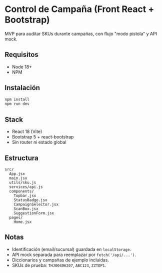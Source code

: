# Control de Campaña (Front React + Bootstrap)

MVP para auditar SKUs durante campañas, con flujo "modo pistola" y API mock.

## Requisitos
- Node 18+
- NPM

## Instalación
```bash
npm install
npm run dev
```

## Stack
- React 18 (Vite)
- Bootstrap 5 + react-bootstrap
- Sin router ni estado global

## Estructura
```
src/
  App.jsx
  main.jsx
  utils/sku.js
  services/api.js
  components/
    Topbar.jsx
    StatusBadge.jsx
    CampaignSelector.jsx
    ScanBox.jsx
    SuggestionForm.jsx
  pages/
    Home.jsx
```

## Notas
- Identificación (email/sucursal) guardada en `localStorage`.
- API mock separada para reemplazar por `fetch('/api/...')`.
- Diccionarios y campañas de ejemplo incluidas.
- SKUs de prueba: `THJ00406207`, `ABC123`, `ZZTOP1`.

